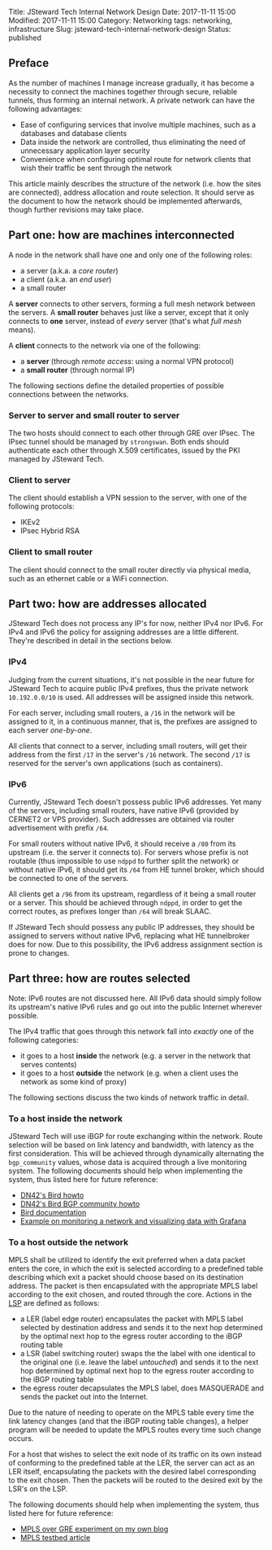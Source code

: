 Title: JSteward Tech Internal Network Design
Date: 2017-11-11 15:00
Modified: 2017-11-11 15:00
Category: Networking
tags: networking, infrastructure
Slug: jsteward-tech-internal-network-design
Status: published

## Preface

As the number of machines I manage increase gradually, it has become a necessity to connect the machines
together through secure, reliable tunnels, thus forming an internal network. A private network can have the following
advantages:

 - Ease of configuring services that involve multiple machines, such as a databases and database clients
 - Data inside the network are controlled, thus eliminating the need of unnecessary application layer
security
 - Convenience when configuring optimal route for network clients that wish their traffic be sent through the network

This article mainly describes the structure of the network (i.e. how the sites are connected), address allocation and
route selection. It should serve as the document to how the network should be implemented afterwards, though further
revisions may take place.

## Part one: how are machines interconnected

A node in the network shall have one and only one of the following roles:

 - a server (a.k.a. a *core router*)
 - a client (a.k.a. an *end user*)
 - a small router

A **server** connects to other servers, forming a full mesh network between the servers. A **small router** behaves just
like a server, except that it only connects to **one** server, instead of *every* server (that's what *full mesh* means).

A **client** connects to the network via one of the following:

 - a **server** (through *remote access*: using a normal VPN protocol)
 - a **small router** (through normal IP)

The following sections define the detailed properties of possible connections between the networks.

### **Server** to **server** and **small router** to **server**

The two hosts should connect to each other through GRE over IPsec. The IPsec tunnel should be managed by `strongswan`.
Both ends should authenticate each other through X.509 certificates, issued by the PKI managed by JSteward Tech.

### **Client** to **server**

The client should establish a VPN session to the server, with one of the following protocols:

 - IKEv2
 - IPsec Hybrid RSA

### **Client** to **small router**

The client should connect to the small router directly via physical media, such as an ethernet cable or a WiFi connection.

## Part two: how are addresses allocated

JSteward Tech does not process any IP's for now, neither IPv4 nor IPv6. For IPv4 and IPv6 the policy for assigning addresses
are a little different. They're described in detail in the sections below.

### IPv4

Judging from the current situations, it's not possible in the near future for JSteward Tech to acquire public IPv4 prefixes,
thus the private network `10.192.0.0/10` is used. All addresses will be assigned inside this network.

For each server, including small routers, a `/16` in the network will be assigned to it, in a continuous manner, that is, the
prefixes are assigned to each server *one-by-one*.

All clients that connect to a server, including small routers, will get their address from the first `/17` in the server's `/16`
network. The second `/17` is reserved for the server's own applications (such as containers).

### IPv6

Currently, JSteward Tech doesn't possess public IPv6 addresses. Yet many of the servers, including small routers, have native
IPv6 (provided by CERNET2 or VPS provider). Such addresses are obtained via router advertisement with prefix `/64`.

For small routers without native IPv6, it should receive a `/80` from its upstream (i.e. the server it connects to). For servers
whose prefix is not routable (thus impossible to use `ndppd` to further split the network) or without native IPv6, it should get
its `/64` from HE tunnel broker, which should be connected to one of the servers.

All clients get a `/96` from its upstream, regardless of it being a small router or a server. This should be achieved through
`ndppd`, in order to get the correct routes, as prefixes longer than `/64` will break SLAAC.

If JSteward Tech should possess any public IP addresses, they should be assigned to servers without native IPv6, replacing what
HE tunnelbroker does for now. Due to this possibility, the IPv6 address assignment section is prone to changes.

## Part three: how are routes selected

Note: IPv6 routes are not discussed here. All IPv6 data should simply follow its upstream's native IPv6 rules and go out into the public
Internet wherever possible.

The IPv4 traffic that goes through this network fall into *exactly* one of the following categories:

 - it goes to a host **inside** the network (e.g. a server in the network that serves contents)
 - it goes to a host **outside** the network (e.g. when a client uses the network as some kind of proxy)

The following sections discuss the two kinds of network traffic in detail.

### To a host **inside** the network

JSteward Tech will use iBGP for route exchanging within the network. Route selection will be based on link latency and bandwidth,
with latency as the first consideration. This will be achieved through dynamically alternating the `bgp_community` values, whose data
is acquired through a live monitoring system. The following documents should help when implementing the system, thus listed here for
future reference:

 - [DN42's Bird howto](https://dn42.eu/howto/Bird)
 - [DN42's Bird BGP community howto](https://dn42.eu/howto/Bird-communities)
 - [Bird documentation](http://bird.network.cz/?get_doc&f=bird-6.html#ss6.3)
 - [Example on monitoring a network and visualizing data with Grafana](https://lkhill.com/using-influxdb-grafana-to-display-network-statistics/)

### To a host **outside** the network

MPLS shall be utilized to identify the exit preferred when a data packet enters the core, in which the exit is selected according to
a predefined table describing which exit a packet should choose based on its destination address. The packet is then encapsulated with
the appropriate MPLS label according to the exit chosen, and routed through the core. Actions in the [LSP](https://en.wikipedia.org/wiki/Multiprotocol_Label_Switching#Label-switched_path)
are defined as follows:

 - a LER (label edge router) encapsulates the packet with MPLS label selected by destination address and sends it to the next hop determined
by the optimal next hop to the egress router according to the iBGP routing table
 - a LSR (label switching router) swaps the the label with one identical to the original one (i.e. leave the label *untouched*) and sends it
to the next hop determined by optimal next hop to the egress router according to the iBGP routing table
 - the egress router decapsulates the MPLS label, does MASQUERADE and sends the packet out into the Internet.

Due to the nature of needing to operate on the MPLS table every time the link latency changes (and that the iBGP routing table changes), a
helper program will be needed to update the MPLS routes every time such change occurs.

For a host that wishes to select the exit node of its traffic on its own instead of conforming to the predefined table at the LER, the server
can act as an LER itself, encapsulating the packets with the desired label corresponding to the exit chosen. Then the packets will be routed to
the desired exit by the LSR's on the LSP.

The following documents should help when implementing the system, thus listed here for future reference:

 - [MPLS over GRE experiment on my own blog](/mpls-in-gre-tunnel-linux.html)
 - [MPLS testbed article](http://www.samrussell.nz/2015/12/mpls-testbed-on-ubuntu-linux-with.html)
